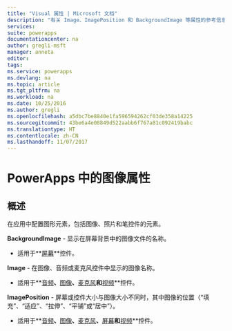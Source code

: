 ```yaml
---
title: "Visual 属性 | Microsoft 文档"
description: "有关 Image、ImagePosition 和 BackgroundImage 等属性的参考信息"
services: 
suite: powerapps
documentationcenter: na
author: gregli-msft
manager: anneta
editor: 
tags: 
ms.service: powerapps
ms.devlang: na
ms.topic: article
ms.tgt_pltfrm: na
ms.workload: na
ms.date: 10/25/2016
ms.author: gregli
ms.openlocfilehash: a5dbc7be8840e1fa596594262cf03de358a14225
ms.sourcegitcommit: 43be6a4e08849d522aabb6f767a81c092419babc
ms.translationtype: HT
ms.contentlocale: zh-CN
ms.lasthandoff: 11/07/2017
---
```

# <a name="image-properties-in-powerapps"></a>PowerApps 中的图像属性
## <a name="overview"></a>概述
在应用中配置图形元素，包括图像、照片和笔控件的元素。

**BackgroundImage** - 显示在屏幕背景中的图像文件的名称。

* 适用于**[屏幕](control-screen.md)**控件。

**Image** - 在图像、音频或麦克风控件中显示的图像名称。

* 适用于**[音频](control-audio-video.md)**、**[图像](control-image.md)**、**[麦克风](control-microphone.md)**和**[视频](control-audio-video.md)**控件。

**ImagePosition** - 屏幕或控件大小与图像大小不同时，其中图像的位置（“填充”、“适应”、“拉伸”、“平铺”或“居中”）。

* 适用于**[音频](control-audio-video.md)**、**[图像](control-image.md)**、**[麦克风](control-microphone.md)**、**[屏幕](control-screen.md)**和**[视频](control-audio-video.md)**控件。


